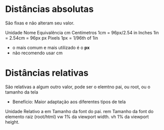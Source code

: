 # Distâncias absolutas <length>

São fixas e não alteram seu valor.

Unidade     Nome            Equivalência
cm          Centímetros     1cm = 96px/2.54
in          Inches          1in = 2.54cm = 96px
px          Pixels          1px = 1/96th of 1in

* o mais comum e mais utilizado é o **px**
* não recomendo usar cm

# Distâncias relativas

São relativas a algum outro valor, pode ser o elemtno pai, ou root, ou o tamanho da tela

* Benefício: Maior adaptação aos diferentes tipos de tela

Unidade     Relativo a
em          Tamanho da font do pai.
rem         Tamanho da font do elemento raiz (root/html)
vw          1% da viewport width.
vh          1% da viewport height.
